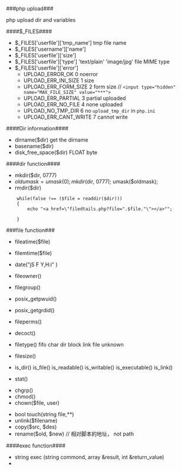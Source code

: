 ###php upload###

php upload dir and variables

####$_FILES####

* $_FILES['userfile']['tmp_name'] tmp file name
* $_FILES['username']['name']
* $_FILES['userfile']['size']
* $_FILES['userfile']['type']  'text/plain' 'image/jpg' file MIME type
* $_FILES['userfile']['error']
	- UPLOAD_ERROR_OK 0 noerror
	- UPLOAD_ERR_INI_SIZE 1 size 
	- UPLOAD_ERR_FORM_SIZE 2 form size  // `<input type="hidden" name="MAX_FILE_SIZE" value="***">`
	- UPLOAD_ERR_PARTIAL 3 partial uploaded
	- UPLOAD_ERR_NO_FILE 4 none uploaded
	- UPLOAD_NO_TMP_DIR 6  no `upload_tmp_dir` in `php.ini`
	- UPLOAD_ERR_CANT_WRITE 7 cannot write

####Dir information####

- dirname($dir) get the dirname
- basename($dir)
- disk_free_space($dir) FLOAT byte

####dir function####

- mkdir($dir, 0777)
-  $oldumask = umask(0);
  	mkdir($dir, 0777);
	umask($oldmask);
- rmdir($dir)

```
	while(false !== ($file = readdir($dir)))
	{
		echo "<a href=\"filedtails.php?file=".$file."\"></a>"";

	}
```

###file function###

- fileatime($file)
- filemtime($file)
-  date("jS F Y,H:i" )
- fileowner()
- filegroup()
- posix_getpwuid()
- posix_getgrdid()

- fileperms()
- decoct()
- filetype() fifo char dir block link file unknown
- filesize()
- is_dir() is_file() is_readable() is_writable() is_executable() is_link()
- stat()

* chgrp()
* chmod()
* chown($file, user)
 
- bool touch(string file,**)
- unlink($filename)
- copy($src, $des)
- rename($old, $new)  // 相对脚本的地址， not path

####exec function####

- string exec (string commond, array &result, int &return_value)
- 

